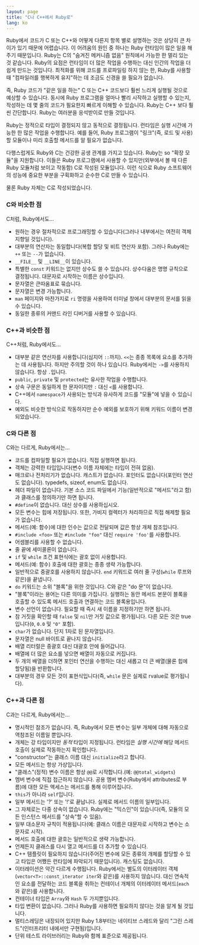 ```yaml
---
layout: page
title: "C나 C++에서 Ruby로"
lang: ko
---
```


Ruby에서 코드가 C 또는 C++와 어떻게 다른지 항목 별로 설명하는 것은 상당히
큰 차이가 있기 때문에 어렵습니다.
이 어려움의 원인 중 하나는 Ruby 런타임이 많은 일을 해 주기 때문입니다.
Ruby는 C의 "숨겨진 메커니즘 없음" 원칙에서 가능한 한 멀리 있는 것 같습니다.
Ruby의 요점은 런타임이 더 많은 작업을 수행하는 대신 인간의 작업을 더 쉽게
만드는 것입니다. 최적화를 위해 코드를 프로파일링 하지 않는 한, Ruby를 사용할 때
"컴파일러를 행복하게 유지"하는 데 조금도 신경을 쓸 필요가 없습니다.

즉, Ruby 코드가 "같은 일을 하는" C 또는 C++ 코드보다 훨씬 느리게 실행될 것으로
예상할 수 있습니다. 동시에 Ruby 프로그램을 얼마나 빨리 시작하고 실행할 수
있는지, 작성하는 데 몇 줄의 코드가 필요한지 빠르게 이해할 수 있습니다.
Ruby는 C++ 보다 훨씬 간단합니다. Ruby는 여러분을 응석받이로 만들 것입니다.

Ruby는 정적으로 타입이 결정되지 않고 동적으로 결정됩니다. 런타임은 실행 시간에
가능한 한 많은 작업을 수행합니다. 예를 들어, Ruby 프로그램이 "링크"(즉, 로드 및
사용)할 모듈이나 미리 호출할 메서드를 알 필요가 없습니다.

다행스럽게도 Ruby와 C는 건강한 공생 관계를 가지고 있습니다. Ruby는 so
"확장 모듈"을 지원합니다. 이들은 Ruby 프로그램에서 사용할 수 있지만(외부에서 볼
때 다른 Ruby 모듈처럼 보이고 작동함) C로 작성된 모듈입니다. 이런 식으로 Ruby
소프트웨어의 성능에 중요한 부분을 구획화하고 순수한 C로 만들 수 있습니다.

물론 Ruby 자체는 C로 작성되었습니다.

### C와 비슷한 점

C처럼, Ruby에서도...

* 원하는 경우 절차적으로 프로그래밍할 수 있습니다(그러나 내부에서는 여전히 객체
  지향일 것입니다).
* 대부분의 연산자는 동일합니다(복합 할당 및 비트 연산자 포함). 그러나 Ruby에는
  `++` 또는 `--`가 없습니다.
* `__FILE__` 및 `__LINE__`이 있습니다.
* 특별한 `const` 키워드는 없지만 상수도 쓸 수 있습니다. 상수다움은 명명
  규칙으로 결정됩니다. 대문자로 시작하는 이름은 상수입니다.
* 문자열은 큰따옴표로 묶습니다.
* 문자열은 변경 가능합니다.
* `man` 페이지와 마찬가지로 `ri` 명령을 사용하여 터미널 창에서 대부분의 문서를
  읽을 수 있습니다.
* 동일한 종류의 커맨드 라인 디버거를 사용할 수 있습니다.

### C++과 비슷한 점

C++처럼, Ruby에서도...

* 대부분 같은 연산자를 사용합니다(심지어 `::`까지). `<<`는 종종 목록에 요소를
  추가하는 데 사용됩니다. 하지만 주의할 것이 하나 있습니다. Ruby에서는 `->`를
  사용하지 않습니다. 항상 `.`입니다.
* `public`, `private` 및 `protected`는 유사한 작업을 수행합니다.
* 상속 구문은 동일하게 한 문자이지만 `:` 대신 `<`를 사용합니다.
* C++에서 `namespace`가 사용되는 방식과 유사하게 코드를 "모듈"에 넣을 수
  있습니다.
* 예외도 비슷한 방식으로 작동하지만 순수 예외를 보호하기 위해 키워드 이름이
  변경되었습니다.

### C와 다른 점

C와는 다르게, Ruby에서는...

* 코드를 컴파일할 필요가 없습니다. 직접 실행하면 됩니다.
* 객체는 강력한 타입입니다(변수 이름 자체에는 타입이 전혀 없음).
* 매크로나 전처리기가 없습니다. 캐스트가 없습니다. 포인터도 없습니다(포인터
  연산도 없습니다). typedefs, sizeof, enum도 없습니다.
* 헤더 파일이 없습니다. 기본 소스 코드 파일에서 기능(일반적으로 "메서드"라고
  함)과 클래스를 정의하기만 하면 됩니다.
* `#define`이 없습니다. 대신 상수를 사용하십시오.
* 모든 변수는 힙에 저장됩니다. 또한, 가비지 컬렉터가 처리하므로 직접 해제할 필요가
  없습니다.
* 메서드(예: 함수)에 대한 인수는 값으로 전달되며 값은 항상 개체 참조입니다.
* `#include <foo>` 또는 `#include "foo"` 대신 `require 'foo'`를 사용합니다.
* 어셈블리를 사용할 수 없습니다.
* 줄 끝에 세미콜론이 없습니다.
* `if` 및 `while` 조건 표현식에는 괄호 없이 사용합니다.
* 메서드(예: 함수) 호출에 대한 괄호는 종종 생략 가능합니다.
* 일반적으로 중괄호를 사용하지 않습니다. `end` 키워드로 여러 줄 구성(`while`
  루프와 같은)을 끝냅니다.
* `do` 키워드는 소위 "블록"을 위한 것입니다. C와 같은 "do 문"이 없습니다.
* "블록"이라는 용어는 다른 의미를 가집니다. 실행하는 동안 메서드 본문이 블록을
  호출할 수 있도록 메서드 호출과 연결하는 코드 블록용입니다.
* 변수 선언이 없습니다. 필요할 때 즉시 새 이름을 지정하기만 하면 됩니다.
* 참 거짓을 확인할 때 `false` 및 `nil`만 거짓 값으로 평가됩니다. 다른 모든 것은
  true입니다(`0`, `0.0` 및 `"0"` 포함).
* `char`가 없습니다. 단지 1자로 된 문자열입니다.
* 문자열은 null 바이트로 끝나지 않습니다.
* 배열 리터럴은 중괄호 대신 대괄호 안에 들어갑니다.
* 배열에 더 많은 요소를 넣으면 배열이 자동으로 커집니다.
* 두 개의 배열을 더하면 포인터 연산을 수행하는 대신 새롭고 더 큰 배열(물론 힙에
  할당됨)을 반환합니다.
* 대부분의 경우 모든 것이 표현식입니다(즉, `while` 문은 실제로 rvalue로
  평가됩니다).

### C++과 다른 점

C과는 다르게, Ruby에서는...

* 명시적인 참조가 없습니다. 즉, Ruby에서 모든 변수는 일부 개체에 대해 자동으로
  역참조된 이름일 뿐입니다.
* 개체는 강 타입이지만 *동적* 타입이 지정됩니다. 런타임은 *실행 시간에* 해당 메서드
  호출이 실제로 작동하는지 확인합니다.
* "constructor"는 클래스 이름 대신 `initialize`라고 합니다.
* 모든 메서드는 항상 가상입니다.
* "클래스"(정적) 변수 이름은 항상 `@@`로 시작합니다.(예: `@@total_widgets`)
* 멤버 변수에 직접 접근하지 않습니다. 공용 멤버 변수(Ruby에서 attributes로
  부름)에 대한 모든 액세스는 메서드를 통해 이루어집니다.
* `this`가 아니라 `self`입니다.
* 일부 메서드는 '?' 또는 '!'로 끝납니다. 실제로 메서드 이름의 일부입니다.
* 그 자체로는 다중 상속이 없습니다. Ruby에는 "믹스인"이 있습니다(즉, 모듈의 모든
  인스턴스 메서드를 "상속"할 수 있음).
* 일부 대소문자 규칙이 적용됩니다(예: 클래스 이름은 대문자로 시작하고 변수는
  소문자로 시작).
* 메서드 호출에 대한 괄호는 일반적으로 생략 가능합니다.
* 언제든지 클래스를 다시 열고 메서드를 더 추가할 수 있습니다.
* C++ 템플릿이 필요하지 않습니다(주어진 변수에 모든 종류의 개체를 할당할 수 있고
  타입은 어쨌든 런타임에 파악되기 때문입니다). 캐스팅도 없습니다.
* 이터레이션은 약간 다르게 수행됩니다. Ruby에서는 별도의 이터레이터
  객체(`vector<T>::const_iterator iter`와 같은)를 사용하지 않습니다. 대신
  연속적인 요소를 전달하는 코드 블록을 취하는 컨테이너 개체의 이터레이터
  메서드(`each`와 같은)를 사용합니다.
* 컨테이너 타입은 `Array`와 `Hash` 두 가지뿐입니다.
* 타입 변환이 없습니다. 그러나 Ruby를 사용하면 필요하지 않다는 것을 알게 될
  것입니다.
* 멀티스레딩은 내장되어 있지만 Ruby 1.8부터는 네이티브 스레드와 달리 "그린
  스레드"(인터프리터 내에서만 구현됨)입니다.
* 단위 테스트 라이브러리는 Ruby와 함께 표준으로 제공됩니다.
